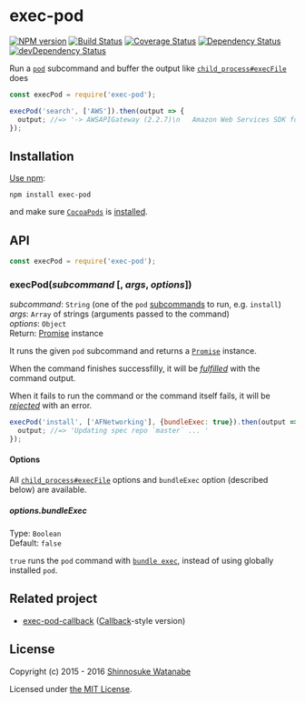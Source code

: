 # exec-pod

[![NPM version](https://img.shields.io/npm/v/exec-pod.svg)](https://www.npmjs.com/package/exec-pod)
[![Build Status](https://travis-ci.org/shinnn/exec-pod.svg?branch=master)](https://travis-ci.org/shinnn/exec-pod)
[![Coverage Status](https://img.shields.io/coveralls/shinnn/exec-pod.svg)](https://coveralls.io/github/shinnn/exec-pod)
[![Dependency Status](https://david-dm.org/shinnn/exec-pod.svg)](https://david-dm.org/shinnn/exec-pod)
[![devDependency Status](https://david-dm.org/shinnn/exec-pod/dev-status.svg)](https://david-dm.org/shinnn/exec-pod#info=devDependencies)

Run a [`pod`](https://github.com/CocoaPods/CocoaPods#cocoapods-the-cocoa-dependency-manager) subcommand and buffer the output like [`child_process#execFile`][execfile] does

```javascript
const execPod = require('exec-pod');

execPod('search', ['AWS']).then(output => {
  output; //=> '-> AWSAPIGateway (2.2.7)\n   Amazon Web Services SDK for iOS ...'
});
```

## Installation

[Use npm](https://docs.npmjs.com/cli/install):

```
npm install exec-pod
```

and make sure [`CocoaPods`](https://rubygems.org/gems/cocoapods/versions/0.39.0) is [installed](https://guides.cocoapods.org/using/getting-started.html#installation).

## API

```javascript
const execPod = require('exec-pod');
```

### execPod(*subcommand* [, *args*, *options*])

*subcommand*: `String` (one of the `pod` [subcommands](https://guides.cocoapods.org/terminal/commands.html) to run, e.g. `install`)  
*args*: `Array` of strings (arguments passed to the command)  
*options*: `Object`  
Return: [Promise](http://www.ecma-international.org/ecma-262/6.0/#sec-promise-executor) instance

It runs the given `pod` subcommand and returns a [`Promise`](https://developer.mozilla.org/docs/Web/JavaScript/Reference/Global_Objects/Promise) instance.

When the command finishes successfilly, it will be [*fulfilled*](https://promisesaplus.com/#point-26) with the command output.

When it fails to run the command or the command itself fails, it will be [*rejected*](https://promisesaplus.com/#point-30) with an error.

```javascript
execPod('install', ['AFNetworking'], {bundleExec: true}).then(output => {
  output; //=> 'Updating spec repo `master` ... '
});
```

#### Options

All [`child_process#execFile`][execfile] options and `bundleExec` option (described below) are available.

##### options.bundleExec

Type: `Boolean`  
Default: `false`

`true` runs the `pod` command with [`bundle exec`](http://bundler.io/man/bundle-exec.1.html), instead of using globally installed `pod`.

## Related project

* [exec-pod-callback](https://github.com/shinnn/exec-pod-callback) ([Callback](http://thenodeway.io/posts/understanding-error-first-callbacks/)-style version)

## License

Copyright (c) 2015 - 2016 [Shinnosuke Watanabe](https://github.com/shinnn)

Licensed under [the MIT License](./LICENSE).

[execfile]: https://nodejs.org/api/child_process.html#child_process_child_process_fork_modulepath_args_options
